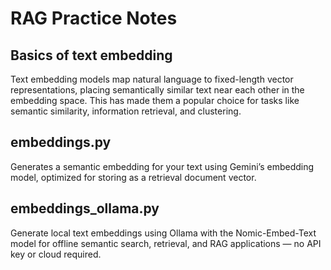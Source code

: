 # RAG Practice Notes

## Basics of text embedding
Text embedding models map natural language to fixed-length vector representations, placing semantically similar text near each other in the embedding space. This has made them a popular choice for tasks like semantic similarity, information retrieval, and clustering.

## embeddings.py
Generates a semantic embedding for your text using Gemini’s embedding model, optimized for storing as a retrieval document vector.

## embeddings_ollama.py
Generate local text embeddings using Ollama with the Nomic-Embed-Text model for offline semantic search, retrieval, and RAG applications — no API key or cloud required.